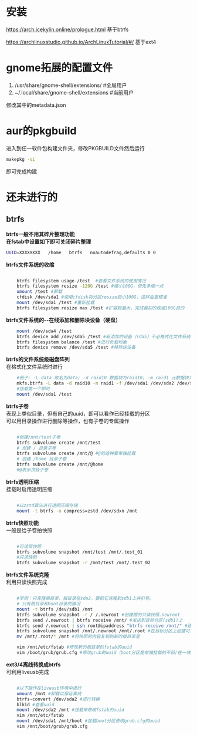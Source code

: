 # 安装

https://arch.icekylin.online/prologue.html  基于btrfs
 
https://archlinuxstudio.github.io/ArchLinuxTutorial/#/  基于ext4

# gnome拓展的配置文件

1. /usr/share/gnome-shell/extensions/  #全局用户
2. ~/.local/share/gnome-shell/extensions #当前用户

修改其中的metadata.json

# aur的pkgbuild

进入到任一软件包构建文件夹，修改PKGBUILD文件然后运行
```bash
makepkg -si
```
即可完成构建

# 还未进行的

## **btrfs**
**btrfs一般不用其碎片整理功能\
在fstab中设置如下即可关闭碎片整理**
```bash
UUID=XXXXXXXX   /home   btrfs   noautodefrag,defaults 0 0
```
**btrfs文件系统的收缩**
```bash

    btrfs filesystem usage /test  #查看文件系统的使用情况
    btrfs filesystem resize -120G /test #缩小100G，但先多缩一点
    umount /test #卸载
    cfdisk /dev/sda1 #使用cfdisk将分区resize到小100G，这样会更精准
    mount /dev/sda1 /test #重新挂载
    btrfs filesystem resize max /test #扩容到最大，完成最初的收缩100G目的

```
**btrfs文件系统的--在线添加和删除块设备（硬盘）**
```bash
    mount /dev/sda4 /test
    btrfs device add /dev/sda5 /test #新添加的设备（sda5）不必格式化文件系统，只要类型是linux filesystem即可
    btrfs filesystem balance /test #进行负载均衡
    btrfs device remove /dev/sda5 /test #移除快设备
```
**btrfs的文件系统级磁盘阵列**\
在格式化文件系统时进行
```bash
    #例子: -L data 取名为data; -d raid10 数据块为raid10; -m raid1 元数据块为raid1(一般和数据块相同即可); -f 选取相应的分区
    mkfs.btrfs -L data -d raid10 -m raid1 -f /dev/sda1 /dev/sda2 /dev/sda3
    #挂载第一个即可
    mount /dev/sda1 /test
```
**btrfs子卷**\
表现上类似目录，但有自己的uuid，即可以看作已经挂载的分区\
可以用目录操作进行删除等操作，也有子卷的专属操作
```bash

    #创建/mnt/test子卷
    btrfs subvolume create /mnt/test
    # 创建 / 目录子卷
    btrfs subvolume create /mnt/@ #@的这种要单独挂载
    # 创建 /home 目录子卷
    btrfs subvolume create /mnt/@home 
    #@表示顶级子卷
```
**btrfs透明压缩**\
挂载时启用透明压缩
```bash

    #以zstd算法进行透明压缩存储
    mount -t btrfs -o compress=zstd /dev/sdxn /mnt
```
**btrfs快照功能**\
一般是给子卷拍快照
```bash

    #可读写快照
    btrfs subvolume snapshot /mnt/test /mnt/.test_01
    #只读快照
    btrfs subvolume snapshot -r /mnt/test /mnt/.test_02
```
**btrfs文件系统克隆**\
利用只读快照完成
```bash

    #举例：只克隆根目录，根目录在sda2，要把它克隆到sdb1上并引导。
    # 只有根目录和boot目录的情况
    mount -t btrfs /dev/sdb1 /mnt
    btrfs subvolume snapshot -r / /.newroot #创建跟的只读快照.newroot
    btrfs send /.newroot | btrfs receive /mnt/ #发送到目标分区(sdb1)上
    btrfs send /.newroot | ssh root@ipaddress "btrfs receive /mnt/" #通过ssh远程发送快照
    btrfs subvolume snapshot /mnt/.newroot /mnt/.root #在目标分区上创建可读写快照
    mv /mnt/.root/* /mnt #将快照的内容复制到新的根目录里

    vim /mnt/etc/fstab #修改新的根目录的fstab的uuid
    vim /boot/grub/grub.cfg #修改grub的uuid（boot分区是单独挂载的不和/在一块）
```
**ext3/4离线转换成btrfs**\
可利用liveusb完成
```bash

    #以下操作在liveusb环境中进行
    umount /mnt #卸载以保证离线
    btrfs-convert /dev/sda2 #进行转换
    blkid #查看uuid
    mount /dev/sda2 /mnt #挂载来修改fstab的uuid
    vim /mnt/etc/fstab
    mount /dev/sda1 /mnt/boot #挂载boot分区修改grub.cfg的uuid
    vim /mnt/boot/grub/grub.cfg
```

